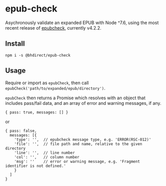 # epub-check

Asychronously validate an expanded EPUB with Node ^7.6, using the most recent release of [epubcheck](https://github.com/IDPF/epubcheck), currently v4.2.2.

## Install

```
npm i -s @bhdirect/epub-check
```

## Usage

Require or import as `epubCheck`, then call `epubCheck('path/to/expanded/epub/directory')`.

`epubCheck` then returns a Promise which resolves with an object that includes pass/fail data, and an array of error and warning messages, if any.

```
{ pass: true, messages: [] }
```

or

```
{ pass: false,
  messages: [{
    'type': '',  // epubcheck message type, e.g. 'ERROR(RSC-012)'
    'file': '',  // file path and name, relative to the given directory
    'line': '',  // line number
    'col': '',   // column number
    'msg': ''    // error or warning message, e.g. 'Fragment identifier is not defined.'
    }
  ]
}
```
